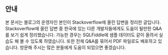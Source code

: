 ## 안내

본 문서는 블로그의 운영자인 본인이 Stackoverflow에 올린 답변을 정리한 글입니다. Stackoverflow에 올린 답변 중 한국에 있는 다른 개발자들에게도 도움이 될만한 Q&A를 보기 쉽게 정리했습니다. 가능한 경우는 SQLFiddle에 샘플 데이터도 같이 올려서 실습도 해 볼 수 있도록 하였습니다. 또한 전체 Q&A를 묶어서 PDF 파일로도 배포하고 있습니다. 방문해 주시는 많은 분들에게 도움이 되었으면 좋겠습니다.
